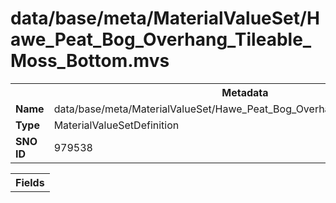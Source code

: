 <h1>data/base/meta/MaterialValueSet/Hawe_Peat_Bog_Overhang_Tileable_Moss_Bottom.mvs</h1><table><tr><th colspan="100%">Metadata</th></tr><tr><td><b>Name</b></td><td>data/base/meta/MaterialValueSet/Hawe_Peat_Bog_Overhang_Tileable_Moss_Bottom.mvs</td></tr><tr><td><b>Type</b></td><td>MaterialValueSetDefinition</td></tr><tr><td><b>SNO ID</b></td><td>979538</td></tr></table>

<table><tr><th colspan="100%">Fields</th></tr></table>

